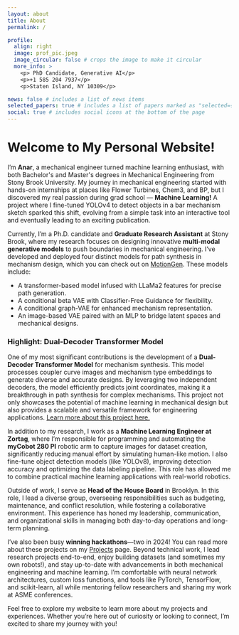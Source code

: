 ```yaml
---
layout: about
title: About
permalink: /

profile:
  align: right
  image: prof_pic.jpeg
  image_circular: false # crops the image to make it circular
  more_info: >
    <p> PhD Candidate, Generative AI</p> 
    <p>+1 585 204 7937</p>
    <p>Staten Island, NY 10309</p>

news: false # includes a list of news items
selected_papers: true # includes a list of papers marked as "selected={true}"
social: true # includes social icons at the bottom of the page
---
```


# Welcome to My Personal Website!

I’m **Anar**, a mechanical engineer turned machine learning enthusiast, with both Bachelor's and Master's degrees in Mechanical Engineering from Stony Brook University. My journey in mechanical engineering started with hands-on internships at places like Flower Turbines, Chem3, and BP, but I discovered my real passion during grad school — **Machine Learning!** A project where I fine-tuned YOLOv4 to detect objects in a bar mechanism sketch sparked this shift, evolving from a simple task into an interactive tool and eventually leading to an exciting publication.

Currently, I’m a Ph.D. candidate and **Graduate Research Assistant** at Stony Brook, where my research focuses on designing innovative **multi-modal generative models** to push boundaries in mechanical engineering. I’ve developed and deployed four distinct models for path synthesis in mechanism design, which you can check out on [MotionGen](https://motiongen.io). These models include:

- A transformer-based model infused with LLaMa2 features for precise path generation.
- A conditional beta VAE with Classifier-Free Guidance for flexibility.
- A conditional graph-VAE for enhanced mechanism representation.
- An image-based VAE paired with an MLP to bridge latent spaces and mechanical designs.

### **Highlight: Dual-Decoder Transformer Model**

One of my most significant contributions is the development of a **Dual-Decoder Transformer Model** for mechanism synthesis. This model processes coupler curve images and mechanism type embeddings to generate diverse and accurate designs. By leveraging two independent decoders, the model efficiently predicts joint coordinates, making it a breakthrough in path synthesis for complex mechanisms. This project not only showcases the potential of machine learning in mechanical design but also provides a scalable and versatile framework for engineering applications. [Learn more about this project here.](https://anarnuri.github.io/projects/9_project)

In addition to my research, I work as a **Machine Learning Engineer at Zortag**, where I’m responsible for programming and automating the **myCobot 280 PI** robotic arm to capture images for dataset creation, significantly reducing manual effort by simulating human-like motion. I also fine-tune object detection models (like YOLOv8), improving detection accuracy and optimizing the data labeling pipeline. This role has allowed me to combine practical machine learning applications with real-world robotics.

Outside of work, I serve as **Head of the House Board** in Brooklyn. In this role, I lead a diverse group, overseeing responsibilities such as budgeting, maintenance, and conflict resolution, while fostering a collaborative environment. This experience has honed my leadership, communication, and organizational skills in managing both day-to-day operations and long-term planning.

I’ve also been busy **winning hackathons**—two in 2024! You can read more about these projects on my [Projects](https://anarnuri.github.io/projects/) page. Beyond technical work, I lead research projects end-to-end, enjoy building datasets (and sometimes my own robots!), and stay up-to-date with advancements in both mechanical engineering and machine learning. I’m comfortable with neural network architectures, custom loss functions, and tools like PyTorch, TensorFlow, and scikit-learn, all while mentoring fellow researchers and sharing my work at ASME conferences.

Feel free to explore my website to learn more about my projects and experiences. Whether you’re here out of curiosity or looking to connect, I’m excited to share my journey with you!
